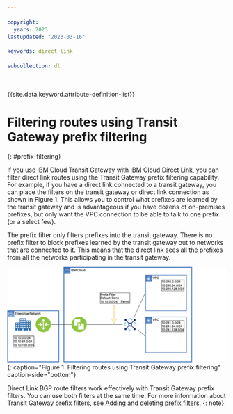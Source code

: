 ```yaml
---

copyright:
  years: 2023
lastupdated: "2023-03-16"

keywords: direct link

subcollection: dl

---
```


{{site.data.keyword.attribute-definition-list}}

# Filtering routes using Transit Gateway prefix filtering
{: #prefix-filtering}

If you use IBM Cloud Transit Gateway with IBM Cloud Direct Link, you can filter direct link routes using the Transit Gateway prefix filtering capability. For example, if you have a direct link connected to a transit gateway, you can place the filters on the transit gateway or direct link connection as shown in Figure 1. This allows you to control what prefixes are learned by the transit gateway and is advantageous if you have dozens of on-premises prefixes, but only want the VPC connection to be able to talk to one prefix (or a select few). 

The prefix filter only filters prefixes into the transit gateway. There is no prefix filter to block prefixes learned by the transit gateway out to networks that are connected to it. This means that the direct link sees all the prefixes from all the networks participating in the transit gateway. 

![Filtering routes using Transit Gateway prefix filtering](/images/prefix-filter-transit-gateway1.svg){: caption="Figure 1. Filtering routes using Transit Gateway prefix filtering" caption-side="bottom"}

Direct Link BGP route filters work effectively with Transit Gateway prefix filters. You can use both filters at the same time. For more information about Transit Gateway prefix filters, see [Adding and deleting prefix filters](/docs/transit-gateway?topic=transit-gateway-adding-prefix-filters&interface=ui).
{: note}
